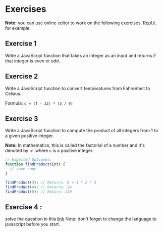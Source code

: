 # Exercises

**Note:** you can use online editor to work on the following exercises. [Repl.it](https://repl.it/) for example.

## Exercise 1

Write a JavaScript function that takes an integer as an input and returns if that integer is even or odd.

## Exercise 2

Write a JavaScript function to convert temperatures from Fahrenheit to Celsius.

Formula: `c = (f - 32) * (5 / 9)`

## Exercise 3

Write a JavaScript function to compute the product of all integers from 1 to a given positive integer.

**Note:** In mathematics, this is called the factorial of a number and it's denoted by `n!` where `n` is a positive integer.

```js
// Expected Outcomes:
function findProduct(int) {
  // some code
}

findProduct(3); // Returns: 6 = 1 * 2 * 3
findProduct(4); // Returns: 24
findProduct(5); // Return: 120
```

## Exercise 4 :

solve the question in this [link](https://leetcode.com/problems/reverse-only-letters/)
Note:
don't forget to change the language to javascript before you start.